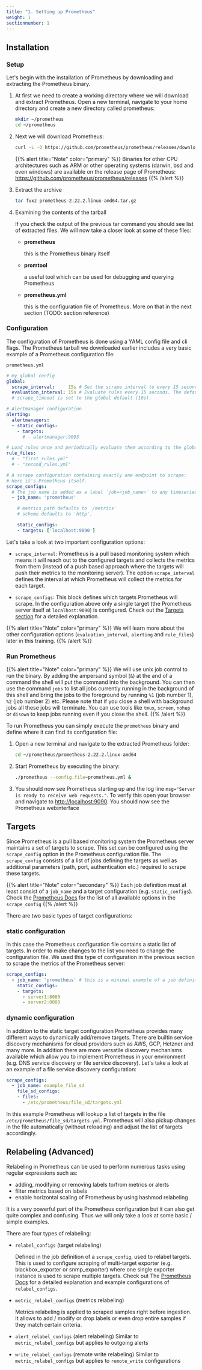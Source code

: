 ```yaml
---
title: "1. Setting up Prometheus"
weight: 1
sectionnumber: 1
---
```


## Installation

### Setup

Let's begin with the installation of Prometheus by downloading and extracting the Prometheus binary.

1. At first we need to create a working directory where we will download and extract Prometheus. Open a new terminal, navigate to your home directory and create a new directory called prometheus:

    ```bash
    mkdir ~/prometheus
    cd ~/prometheus
    ```


1. Next we will download Prometheus:

    ```bash
    curl -L -O https://github.com/prometheus/prometheus/releases/download/v2.22.2/prometheus-2.22.2.linux-amd64.tar.gz
    ```

    {{% alert title="Note" color="primary" %}}
Binaries for other CPU architectures such as ARM or other operating systems (darwin, bsd and even windows) are available on the release page of Prometheus: https://github.com/prometheus/prometheus/releases
    {{% /alert %}}

1. Extract the archive

    ```bash
    tar fvxz prometheus-2.22.2.linux-amd64.tar.gz
    ```

1. Examining the contents of the tarball

    If you check the output of the previous tar command you should see list of extracted files. We will now take a closer look at some of these files:

    * **prometheus**

        this is the Prometheus binary itself

    * **promtool**

        a useful tool which can be used for debugging and querying Prometheus

    * **prometheus.yml**

        this is the configuration file of Prometheus. More on that in the next section (TODO: section reference)


### Configuration

The configuration of Prometheus is done using a YAML config file and cli flags. The Prometheus tarball we downloaded earlier includes a very basic example of a Prometheus configuration file:

`prometheus.yml`

```yaml
# my global config
global:
  scrape_interval:     15s # Set the scrape interval to every 15 seconds. Default is every 1 minute.
  evaluation_interval: 15s # Evaluate rules every 15 seconds. The default is every 1 minute.
  # scrape_timeout is set to the global default (10s).

# Alertmanager configuration
alerting:
  alertmanagers:
  - static_configs:
    - targets:
      # - alertmanager:9093

# Load rules once and periodically evaluate them according to the global 'evaluation_interval'.
rule_files:
  # - "first_rules.yml"
  # - "second_rules.yml"

# A scrape configuration containing exactly one endpoint to scrape:
# Here it's Prometheus itself.
scrape_configs:
  # The job name is added as a label `job=<job_name>` to any timeseries scraped from this config.
  - job_name: 'prometheus'

    # metrics_path defaults to '/metrics'
    # scheme defaults to 'http'.

    static_configs:
    - targets: ['localhost:9090']
```

Let's take a look at two important configuration options:

* `scrape_interval`: Prometheus is a pull based monitoring system which means it will reach out to the configured targets and collects the metrics from them (instead of a push based approach where the targets will push their metrics to the monitoring server). The option `scrape_interval` defines the interval at which Prometheus will collect the metrics for each target.

* `scrape_configs`: This block defines which targets Prometheus will scrape. In the configuration above only a single target (the Prometheus server itself at `localhost:9090`) is configured. Check out the [Targets section](targets) for a detailed explanation.

{{% alert title="Note" color="primary" %}}
We will learn more about the other configuration options (`evaluation_interval`, `alerting` and `rule_files`) later in this training.
{{% /alert %}}

### Run Prometheus

{{% alert title="Note" color="primary" %}}
We will use unix job control to run the binary. By adding the ampersand symbol (`&`) at the and of a command the shell will put the command into the background. You can then use the command `jobs` to list all jobs currently running in the background of this shell and bring the jobs to the foreground by running `%1` (job number 1), `%2` (job number 2) etc. Please note that if you close a shell with background jobs all these jobs will terminate.
You can use tools like `tmux`, `screen`, `nohup` or `disown` to keep jobs running even if you close the shell.
{{% /alert %}}

To run Prometheus you can simply execute the `prometheus` binary and define where it can find its configuration file:

1. Open a new terminal and navigate to the extracted Prometheus folder:

    ```bash
    cd ~/prometheus/prometheus-2.22.2.linux-amd64
    ```
1. Start Prometheus by executing the binary:

    ```bash
    ./prometheus --config.file=prometheus.yml &
    ```
1. You should now see Prometheus starting up and the log line `msg="Server is ready to receive web requests."`. To verify this open your browser and navigate to [http://localhost:9090](http://localhost:9090). You should now see the Prometheus webinterface


## Targets

Since Prometheus is a pull based monitoring system the Prometheus server maintains a set of targets to scrape. This set can be configured using the `scrape_config` option in the Prometheus configuration file. The `scrape_config` consists of a list of jobs defining the targets as well as additional parameters (path, port, authentication etc.) required to scrape these targets.

{{% alert title="Note" color="secondary" %}}
Each job definition must at least consist of a `job_name` and a target configuration (e.g. `static_configs`).  Check the [Prometheus Docs](https://prometheus.io/docs/prometheus/latest/configuration/configuration/#scrape_config) for the list of all available options in the `scrape_config`
{{% /alert %}}

There are two basic types of target configurations:

### static configuration

In this case the Prometheus configuration file contains a static list of targets. In order to make changes to the list you need to change the configuration file. We used this type of configuration in the previous section to scrape the metrics of the Prometheus server:

```yaml
scrape_configs:
  - job_name: 'prometheus' # this is a minimal example of a job definition containing the job_name and a target configuration
    static_configs:
    - targets:
      - server1:8080
      - server2:8080
```

### dynamic configuration

In addition to the static target configuration Prometheus provides many different ways to dynamically add/remove targets. There are builtin service discovery mechanisms for cloud providers such as AWS, GCP, Hetzner and many more. In addition there are more versatile discovery mechanisms available which allow you to implement Prometheus in your environment (e.g. DNS service discovery or file service discovery).
Let's take a look at an example of a file service discovery configuration:

```yaml
scrape_configs:
  - job_name: example_file_sd
    file_sd_configs:
    - files:
      - /etc/prometheus/file_sd/targets.yml
```
In this example Prometheus will lookup a list of targets in the file `/etc/prometheus/file_sd/targets.yml`. Prometheus will also pickup changes in the file automatically (without reloading) and adjust the list of targets accordingly.


## Relabeling (Advanced)

Relabeling in Prometheus can be used to perform numerous tasks using regular expressions such as:

* adding, modifying or removing labels to/from metrics or alerts
* filter metrics based on labels
* enable horizontal scaling of Prometheus by using hashmod relabeling

It is a very powerful part of the Prometheus configuration but it can also get quite complex and confusing. Thus we will only take a look at some basic / simple examples.

There are four types of relabeling:

* `relabel_configs` (target relabeling)

    Defined in the job definition of a `scrape_config`, used to relabel targets. This is used to configure scraping of multi-target exporter (e.g. blackbox_exporter or snmp_exporter) where one single exporter instance is used to scrape multiple targets. Check out The [Prometheus Docs](https://prometheus.io/docs/guides/multi-target-exporter/#querying-multi-target-exporters-with-prometheus) for a detailed explanation and example configurations of  `relabel_configs`.

* `metric_relabel_configs` (metrics relabeling)

    Metrics relabeling is applied to scraped samples right before ingestion. It allows to add / modify or drop labels or even drop entire samples if they match certain criteria.

* `alert_relabel_configs` (alert relabeling)
    Similar to `metric_relabel_configs` but applies to outgoing alerts

* `write_relabel_configs` (remote write relabeling)
    Similar to `metric_relabel_configs` but applies to `remote_write` configurations
